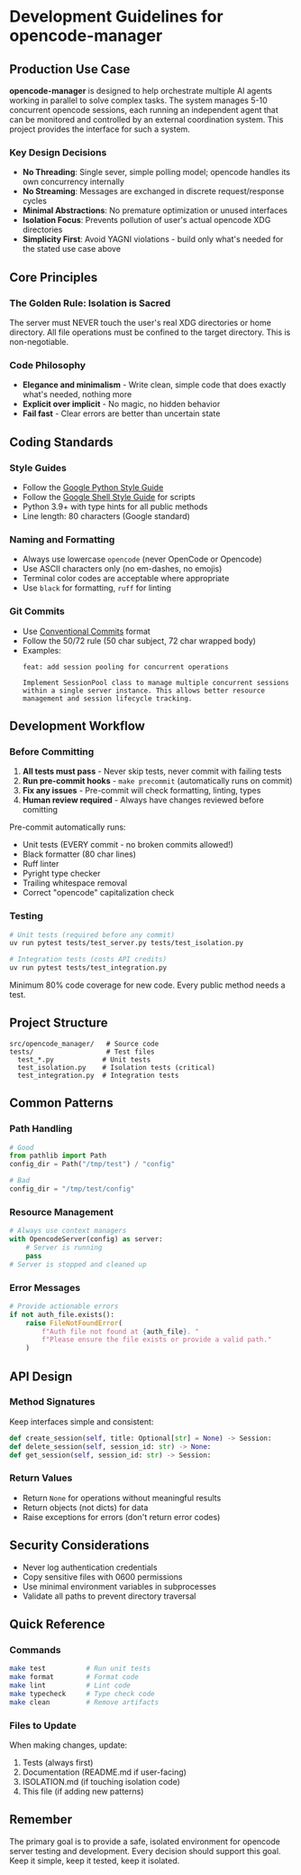# Development Guidelines for opencode-manager

## Production Use Case

**opencode-manager** is designed to help orchestrate multiple AI agents working in parallel to solve complex tasks. The system manages 5-10 concurrent opencode sessions, each running an independent agent that can be monitored and controlled by an external coordination system. This project provides the interface for such a system.

### Key Design Decisions
- **No Threading**: Single sever, simple polling model; opencode handles its own concurrency internally
- **No Streaming**: Messages are exchanged in discrete request/response cycles
- **Minimal Abstractions**: No premature optimization or unused interfaces
- **Isolation Focus**: Prevents pollution of user's actual opencode XDG directories
- **Simplicity First**: Avoid YAGNI violations - build only what's needed for the stated use case above

## Core Principles

### The Golden Rule: Isolation is Sacred
The server must NEVER touch the user's real XDG directories or home directory. All file operations must be confined to the target directory. This is non-negotiable.

### Code Philosophy
- **Elegance and minimalism** - Write clean, simple code that does exactly what's needed, nothing more
- **Explicit over implicit** - No magic, no hidden behavior
- **Fail fast** - Clear errors are better than uncertain state

## Coding Standards

### Style Guides
- Follow the [Google Python Style Guide](https://google.github.io/styleguide/pyguide.html)
- Follow the [Google Shell Style Guide](https://google.github.io/styleguide/shellguide.html) for scripts
- Python 3.9+ with type hints for all public methods
- Line length: 80 characters (Google standard)

### Naming and Formatting
- Always use lowercase `opencode` (never OpenCode or Opencode)
- Use ASCII characters only (no em-dashes, no emojis)
- Terminal color codes are acceptable where appropriate
- Use `black` for formatting, `ruff` for linting

### Git Commits
- Use [Conventional Commits](https://www.conventionalcommits.org/) format
- Follow the 50/72 rule (50 char subject, 72 char wrapped body)
- Examples:
  ```
  feat: add session pooling for concurrent operations

  Implement SessionPool class to manage multiple concurrent sessions
  within a single server instance. This allows better resource
  management and session lifecycle tracking.
  ```

## Development Workflow

### Before Committing
1. **All tests must pass** - Never skip tests, never commit with failing tests
2. **Run pre-commit hooks** - `make precommit` (automatically runs on commit)
3. **Fix any issues** - Pre-commit will check formatting, linting, types
4. **Human review required** - Always have changes reviewed before comitting

Pre-commit automatically runs:
- Unit tests (EVERY commit - no broken commits allowed!)
- Black formatter (80 char lines)
- Ruff linter
- Pyright type checker
- Trailing whitespace removal
- Correct "opencode" capitalization check

### Testing
```bash
# Unit tests (required before any commit)
uv run pytest tests/test_server.py tests/test_isolation.py

# Integration tests (costs API credits)
uv run pytest tests/test_integration.py
```

Minimum 80% code coverage for new code. Every public method needs a test.

## Project Structure

```
src/opencode_manager/   # Source code
tests/                  # Test files
  test_*.py            # Unit tests
  test_isolation.py    # Isolation tests (critical)
  test_integration.py  # Integration tests
```

## Common Patterns

### Path Handling
```python
# Good
from pathlib import Path
config_dir = Path("/tmp/test") / "config"

# Bad
config_dir = "/tmp/test/config"
```

### Resource Management
```python
# Always use context managers
with OpencodeServer(config) as server:
    # Server is running
    pass
# Server is stopped and cleaned up
```

### Error Messages
```python
# Provide actionable errors
if not auth_file.exists():
    raise FileNotFoundError(
        f"Auth file not found at {auth_file}. "
        f"Please ensure the file exists or provide a valid path."
    )
```

## API Design

### Method Signatures
Keep interfaces simple and consistent:
```python
def create_session(self, title: Optional[str] = None) -> Session:
def delete_session(self, session_id: str) -> None:
def get_session(self, session_id: str) -> Session:
```

### Return Values
- Return `None` for operations without meaningful results
- Return objects (not dicts) for data
- Raise exceptions for errors (don't return error codes)

## Security Considerations

- Never log authentication credentials
- Copy sensitive files with 0600 permissions
- Use minimal environment variables in subprocesses
- Validate all paths to prevent directory traversal

## Quick Reference

### Commands
```bash
make test          # Run unit tests
make format        # Format code
make lint          # Lint code
make typecheck     # Type check code
make clean         # Remove artifacts
```

### Files to Update
When making changes, update:
1. Tests (always first)
2. Documentation (README.md if user-facing)
3. ISOLATION.md (if touching isolation code)
4. This file (if adding new patterns)

## Remember

The primary goal is to provide a safe, isolated environment for opencode server testing and development. Every decision should support this goal. Keep it simple, keep it tested, keep it isolated.
